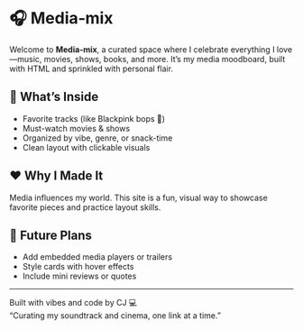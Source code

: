 # 🎧 Media‑mix

Welcome to **Media‑mix**, a curated space where I celebrate everything I love—music, movies, shows, books, and more. It’s my media moodboard, built with HTML and sprinkled with personal flair.

## 🌟 What’s Inside
- Favorite tracks (like Blackpink bops 🎤)
- Must-watch movies & shows
- Organized by vibe, genre, or snack-time
- Clean layout with clickable visuals

## ❤️ Why I Made It
Media influences my world. This site is a fun, visual way to showcase favorite pieces and practice layout skills.

## 🔮 Future Plans
- Add embedded media players or trailers
- Style cards with hover effects
- Include mini reviews or quotes

---

Built with vibes and code by CJ 💻  
“Curating my soundtrack and cinema, one link at a time.”
